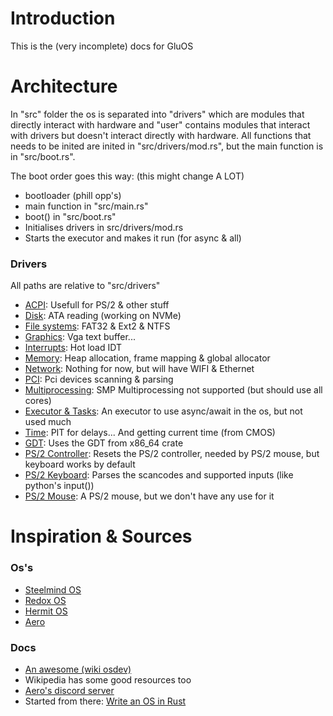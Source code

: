 # Introduction
This is the (very incomplete) docs for GluOS

# Architecture
In "src" folder the os is separated into "drivers" which are modules that directly interact with hardware and "user" contains modules that interact with drivers but doesn't interact directly with hardware.
All functions that needs to be inited are inited in "src/drivers/mod.rs", but the main function is in "src/boot.rs".

The boot order goes this way: (this might change A LOT)
- bootloader (phill opp's)
- main function in "src/main.rs"
- boot() in "src/boot.rs"
- Initialises drivers in src/drivers/mod.rs
- Starts the executor and makes it run (for async & all)

### Drivers
All paths are relative to "src/drivers"
- [ACPI](acpi.md): Usefull for PS/2 & other stuff
- [Disk](disk.md): ATA reading (working on NVMe)
- [File systems](fs.md): FAT32 & Ext2 & NTFS
- [Graphics](graphics.md): Vga text buffer...
- [Interrupts](interrupts.md): Hot load IDT
- [Memory](memory.md): Heap allocation, frame mapping & global allocator
- [Network](net.md): Nothing for now, but will have WIFI & Ethernet
- [PCI](pci.md): Pci devices scanning & parsing
- [Multiprocessing](smp.md): SMP Multiprocessing not supported (but should use all cores)
- [Executor & Tasks](task.md): An executor to use async/await in the os, but not used much
- [Time](time.md): PIT for delays... And getting current time (from CMOS)
- [GDT](gdt.md): Uses the GDT from x86_64 crate
- [PS/2 Controller](ps2.md): Resets the PS/2 controller, needed by PS/2 mouse, but keyboard works by default
- [PS/2 Keyboard](keyboard.md): Parses the scancodes and supported inputs (like python's input())
- [PS/2 Mouse](mouse.md): A PS/2 mouse, but we don't have any use for it


# Inspiration & Sources
### Os's
- [Steelmind OS](https://github.com/daniel-keitel/Steelmind_OS)
- [Redox OS](https://redox-os.org)
- [Hermit OS](https://github.com/hermit-os)
- [Aero](https://github.com/Andy-Python-Programmer/aero)

### Docs
- [An awesome (wiki osdev)](https://wiki.osdev.org/Main_Page)
- Wikipedia has some good resources too
- [Aero's discord server](https://discord.gg/8gwhTTZwt8)
- Started from there: [Write an OS in Rust](https://os.phil-opp.com)

